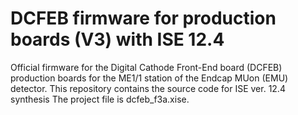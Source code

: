  DCFEB firmware for production boards (V3) with ISE 12.4
================================================================
Official firmware for the Digital Cathode Front-End board (DCFEB)
production boards for the ME1/1 station of the Endcap MUon (EMU)
detector.
This repository contains the source code for ISE ver. 12.4 synthesis
The project file is dcfeb_f3a.xise.

